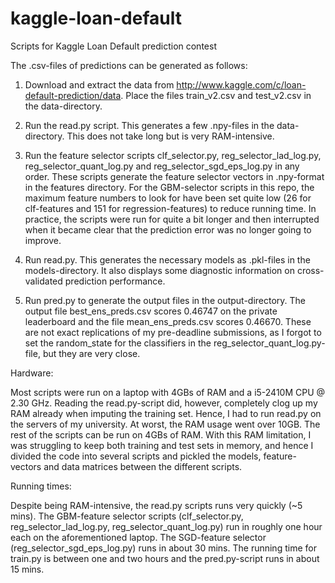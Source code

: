 kaggle-loan-default
===================

Scripts for Kaggle Loan Default prediction contest

The .csv-files of predictions can be generated as follows:

1. Download and extract the data from http://www.kaggle.com/c/loan-default-prediction/data. Place the files train_v2.csv and test_v2.csv in the data-directory.

2. Run the read.py script. This generates a few .npy-files in the data-directory. This does not take long but is very RAM-intensive.

3. Run the feature selector scripts clf_selector.py, reg_selector_lad_log.py, reg_selector_quant_log.py and reg_selector_sgd_eps_log.py in any order. These scripts generate the feature selector vectors in .npy-format in the features directory. For the GBM-selector scripts in this repo, the maximum feature numbers to look for have been set quite low (26 for clf-features and 151 for regression-features) to reduce running time. In practice, the scripts were run for quite a bit longer and then interrupted when it became clear that the prediction error was no longer going to improve.

4. Run read.py. This generates the necessary models as .pkl-files in the models-directory. It also displays some diagnostic information on cross-validated prediction performance.

5. Run pred.py to generate the output files in the output-directory. The output file best_ens_preds.csv scores 0.46747 on the private leaderboard and the file mean_ens_preds.csv scores 0.46670. These are not exact replications of my pre-deadline submissions, as I forgot to set the random_state for the classifiers in the reg_selector_quant_log.py-file, but they are very close.

Hardware:

Most scripts were run on a laptop with 4GBs of RAM and a i5-2410M CPU @ 2.30 GHz. Reading the read.py-script did, however, completely clog up my RAM already when imputing the training set. Hence, I had to run read.py on the servers of my university. At worst, the RAM usage went over 10GB. The rest of the scripts can be run on 4GBs of RAM. With this RAM limitation, I was struggling to keep both training and test sets in memory, and hence I divided the code into several scripts and pickled the models, feature-vectors and data matrices between the different scripts. 

Running times:

Despite being RAM-intensive, the read.py scripts runs very quickly (~5 mins). The GBM-feature selector scripts (clf_selector.py, reg_selector_lad_log.py, reg_selector_quant_log.py) run in roughly one hour each on the aforementioned laptop. The SGD-feature selector (reg_selector_sgd_eps_log.py) runs in about 30 mins. The running time for train.py is between one and two hours and the pred.py-script runs in about 15 mins.
